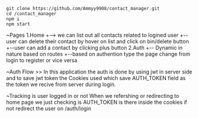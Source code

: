 `git clone https://github.com/Ammyy9908/contact_manager.git`<br/>
`cd /contact_manager`<br/>
`npm i`<br/>
`npm start`<br/>

~Pages
1.Home
+--> we can list out all contacts related to logined user
+--user can delete their contact by hover on list and click on bin/delete button
+--user can add a contact by clicking plus button
2.Auth
+-- Dynamic in nature based on routes
+--based on authention type the page change from login to register or vice versa

~Auth Flow >> In this application the auth is done by using jwt in server side and to save jwt
token the Cookies used which save AUTH_TOKEN field as the token we recive from server during login.

~Tracking is user logged in or not
When we refershing or redirecting to home page we just checking is AUTH_TOKEN is there
inside the cookies if not redirect the user on /auth/login
